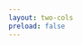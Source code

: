 ```yaml
---
layout: two-cols
preload: false
---
```


<template v-slot:default>

# Fazit

reinforcement learning looks promising

<br>
<br>
<br>
<br>

- DRL for anomaly detection is in its infancy
- developing extensible approaches is important
- achieved comparable, reproducible results
- more datasets improve evaluation of the method
- can there be more feature observations?
- can we think about real-world use cases?

</template>

<template v-slot:right>

<div v-click v-motion-pop>
  <img
    :src="'./usecase.png'"
    class="mt-20 rounded-6xl"
  />
</div>

<Bar title="Machine Learning for Safer Smart Environments"/>

</template>